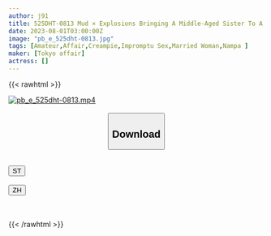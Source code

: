 ```yaml
---
author: j91
title: 525DHT-0813 Mud × Explosions Bringing A Middle-Aged Sister To A Hotel And Giving Her A Raw Vaginal Cum Shot Sayuri, 27 Years Old
date: 2023-08-01T03:00:00Z
image: "pb_e_525dht-0813.jpg"
tags: [Amateur,Affair,Creampie,Impromptu Sex,Married Woman,Nampa ]
maker: [Tokyo affair]
actress: []
---
```



{{< rawhtml >}}

<div class="video" data-videoid="LMOwo2WOzGUR1Mj">
    <a href="javascript:;">
        <img src="https://my.j91.asia/posts/pb_e_525dht-0813/pb_e_525dht-0813.jpg" width="WIDTH" height="HEIGHT" alt="pb_e_525dht-0813.mp4" loading="lazy">
    </a>
</div>

<script type="text/javascript" src="https://j91.asia/asset/on-demand-st.js"></script>

<br>
  <link rel="stylesheet" href="https://j91.asia/asset/bs5.css">
  
  <center>
  <button class="btn btn-primary" type="button" data-bs-toggle="collapse" data-bs-target=".multi-collapse" aria-expanded="false" aria-controls="multiCollapseExample1 multiCollapseExample2"><h2>Download</h2></button></center>
</p>
<div class="row">
  <div class="col">
    <div class="collapse multi-collapse" id="multiCollapseExample1">
      <div class="card card-body">
	      	      <br>
<div class="buttons">  
<a href="https://streamtape.to/v/LMOwo2WOzGUR1Mj"><button class="btn-hover color-3"><i class="fa fa-download"></i> ST</button></a></div>
    </div>
  </div>
</div>
  <div class="col">
    <div class="collapse multi-collapse" id="multiCollapseExample2">
      <div class="card card-body">
	      <br>
<div class="buttons">
    <a href="https://lylxan.com/m0suq67lcbi8.html"><button class="btn-hover color-9"><i class="fa fa-download"></i> ZH</button></a></div>
<br><br>
      </div>
    </div>
  </div>
</div>

{{< /rawhtml >}}
